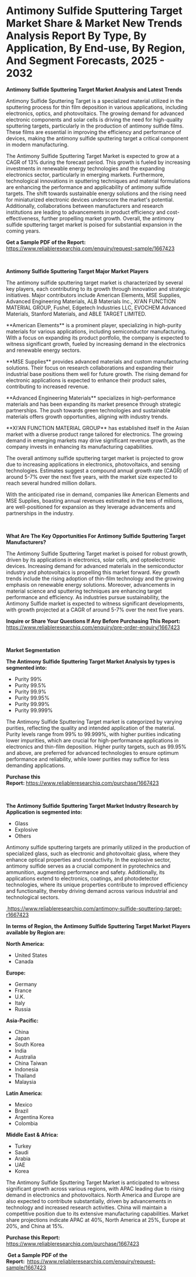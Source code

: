 <p><h1>Antimony Sulfide Sputtering Target Market Share & Market New Trends Analysis Report By Type, By Application, By End-use, By Region, And Segment Forecasts, 2025 - 2032</h1></p><p><strong>Antimony Sulfide Sputtering Target Market Analysis and Latest Trends</strong></p>
<p><p>Antimony Sulfide Sputtering Target is a specialized material utilized in the sputtering process for thin film deposition in various applications, including electronics, optics, and photovoltaics. The growing demand for advanced electronic components and solar cells is driving the need for high-quality sputtering targets, particularly in the production of antimony sulfide films. These films are essential in improving the efficiency and performance of devices, making the antimony sulfide sputtering target a critical component in modern manufacturing.</p><p>The Antimony Sulfide Sputtering Target Market is expected to grow at a CAGR of 13% during the forecast period. This growth is fueled by increasing investments in renewable energy technologies and the expanding electronics sector, particularly in emerging markets. Furthermore, technological innovations in sputtering techniques and material formulations are enhancing the performance and applicability of antimony sulfide targets. The shift towards sustainable energy solutions and the rising need for miniaturized electronic devices underscore the market's potential. Additionally, collaborations between manufacturers and research institutions are leading to advancements in product efficiency and cost-effectiveness, further propelling market growth. Overall, the antimony sulfide sputtering target market is poised for substantial expansion in the coming years.</p></p>
<p><strong>Get a Sample PDF of the Report:&nbsp;</strong> <a href="https://www.reliableresearchiq.com/enquiry/request-sample/1667423?utm_campaign=3583&utm_medium=2&utm_source=Github&utm_content=ia&utm_term=18042025&utm_id=antimony-sulfide-sputtering-target">https://www.reliableresearchiq.com/enquiry/request-sample/1667423</a></p>
<p>&nbsp;</p>
<p><strong>Antimony Sulfide Sputtering Target Major Market Players</strong></p>
<p><p>The antimony sulfide sputtering target market is characterized by several key players, each contributing to its growth through innovation and strategic initiatives. Major contributors include American Elements, MSE Supplies, Advanced Engineering Materials, ALB Materials Inc., XI'AN FUNCTION MATERIAL GROUP, Fushel, Edgetech Industries LLC, EVOCHEM Advanced Materials, Stanford Materials, and ABLE TARGET LIMITED.</p><p>**American Elements** is a prominent player, specializing in high-purity materials for various applications, including semiconductor manufacturing. With a focus on expanding its product portfolio, the company is expected to witness significant growth, fueled by increasing demand in the electronics and renewable energy sectors.</p><p>**MSE Supplies** provides advanced materials and custom manufacturing solutions. Their focus on research collaborations and expanding their industrial base positions them well for future growth. The rising demand for electronic applications is expected to enhance their product sales, contributing to increased revenue.</p><p>**Advanced Engineering Materials** specializes in high-performance materials and has been expanding its market presence through strategic partnerships. The push towards green technologies and sustainable materials offers growth opportunities, aligning with industry trends.</p><p>**XI'AN FUNCTION MATERIAL GROUP** has established itself in the Asian market with a diverse product range tailored for electronics. The growing demand in emerging markets may drive significant revenue growth, as the company invests in enhancing its manufacturing capabilities.</p><p>The overall antimony sulfide sputtering target market is projected to grow due to increasing applications in electronics, photovoltaics, and sensing technologies. Estimates suggest a compound annual growth rate (CAGR) of around 5-7% over the next five years, with the market size expected to reach several hundred million dollars.</p><p>With the anticipated rise in demand, companies like American Elements and MSE Supplies, boasting annual revenues estimated in the tens of millions, are well-positioned for expansion as they leverage advancements and partnerships in the industry.</p></p>
<p>&nbsp;</p>
<p><strong>What Are The Key Opportunities For Antimony Sulfide Sputtering Target Manufacturers?</strong></p>
<p><p>The Antimony Sulfide Sputtering Target market is poised for robust growth, driven by its applications in electronics, solar cells, and optoelectronic devices. Increasing demand for advanced materials in the semiconductor industry and photovoltaics is propelling this market forward. Key growth trends include the rising adoption of thin-film technology and the growing emphasis on renewable energy solutions. Moreover, advancements in material science and sputtering techniques are enhancing target performance and efficiency. As industries pursue sustainability, the Antimony Sulfide market is expected to witness significant developments, with growth projected at a CAGR of around 5-7% over the next five years.</p></p>
<p><strong>Inquire or Share Your Questions If Any Before Purchasing This Report:</strong> <a href="https://www.reliableresearchiq.com/enquiry/pre-order-enquiry/1667423?utm_campaign=3583&utm_medium=2&utm_source=Github&utm_content=ia&utm_term=18042025&utm_id=antimony-sulfide-sputtering-target">https://www.reliableresearchiq.com/enquiry/pre-order-enquiry/1667423</a></p>
<p>&nbsp;</p>
<p><strong>Market Segmentation</strong></p>
<p><strong>The Antimony Sulfide Sputtering Target Market Analysis by types is segmented into:</strong></p>
<p><ul><li>Purity 99%</li><li>Purity 99.5%</li><li>Purity 99.9%</li><li>Purity 99.95%</li><li>Purity 99.99%</li><li>Purity 99.999%</li></ul></p>
<p><p>The Antimony Sulfide Sputtering Target market is categorized by varying purities, reflecting the quality and intended application of the material. Purity levels range from 99% to 99.999%, with higher purities indicating lower impurities, which are crucial for high-performance applications in electronics and thin-film deposition. Higher purity targets, such as 99.95% and above, are preferred for advanced technologies to ensure optimum performance and reliability, while lower purities may suffice for less demanding applications.</p></p>
<p><strong>Purchase this Report:&nbsp;</strong><a href="https://www.reliableresearchiq.com/purchase/1667423?utm_campaign=3583&utm_medium=2&utm_source=Github&utm_content=ia&utm_term=18042025&utm_id=antimony-sulfide-sputtering-target">https://www.reliableresearchiq.com/purchase/1667423</a></p>
<p>&nbsp;</p>
<p><strong>The Antimony Sulfide Sputtering Target Market Industry Research by Application is segmented into:</strong></p>
<p><ul><li>Glass</li><li>Explosive</li><li>Others</li></ul></p>
<p><p>Antimony sulfide sputtering targets are primarily utilized in the production of specialized glass, such as electronic and photovoltaic glass, where they enhance optical properties and conductivity. In the explosive sector, antimony sulfide serves as a crucial component in pyrotechnics and ammunition, augmenting performance and safety. Additionally, its applications extend to electronics, coatings, and photodetector technologies, where its unique properties contribute to improved efficiency and functionality, thereby driving demand across various industrial and technological sectors.</p></p>
<p><a href="https://www.reliableresearchiq.com/antimony-sulfide-sputtering-target-r1667423?utm_campaign=3583&utm_medium=2&utm_source=Github&utm_content=ia&utm_term=18042025&utm_id=antimony-sulfide-sputtering-target">&nbsp;https://www.reliableresearchiq.com/antimony-sulfide-sputtering-target-r1667423</a></p>
<p><strong>In terms of Region, the Antimony Sulfide Sputtering Target Market Players available by Region are:</strong></p>
<p>
    <p> <strong> North America: </strong>
        <ul>
            <li>United States</li>
            <li>Canada</li>
        </ul>
        </p> 
    <p> <strong> Europe: </strong>
        <ul>
            <li>Germany</li>
            <li>France</li>
            <li>U.K.</li>
            <li>Italy</li>
            <li>Russia</li>
        </ul>
        </p> 
    <p> <strong> Asia-Pacific: </strong>
        <ul>
            <li>China</li>
            <li>Japan</li>
            <li>South Korea</li>
            <li>India</li>
            <li>Australia</li>
            <li>China Taiwan</li>
            <li>Indonesia</li>
            <li>Thailand</li>
            <li>Malaysia</li>
        </ul>
        </p> 
    <p> <strong> Latin America: </strong>
        <ul>
            <li>Mexico</li>
            <li>Brazil</li>
            <li>Argentina Korea</li>
            <li>Colombia</li>
        </ul>
        </p> 
    <p> <strong> Middle East & Africa: </strong>
        <ul>
            <li>Turkey</li>
            <li>Saudi</li>
            <li>Arabia</li>
            <li>UAE</li>
            <li>Korea</li>
        </ul>
    </p>
    </p>
<p><p>The Antimony Sulfide Sputtering Target Market is anticipated to witness significant growth across various regions, with APAC leading due to rising demand in electronics and photovoltaics. North America and Europe are also expected to contribute substantially, driven by advancements in technology and increased research activities. China will maintain a competitive position due to its extensive manufacturing capabilities. Market share projections indicate APAC at 40%, North America at 25%, Europe at 20%, and China at 15%.</p></p>
<p><strong>Purchase this Report: </strong><a href="https://www.reliableresearchiq.com/purchase/1667423?utm_campaign=3583&utm_medium=2&utm_source=Github&utm_content=ia&utm_term=18042025&utm_id=antimony-sulfide-sputtering-target">https://www.reliableresearchiq.com/purchase/1667423</a></p>
<p>&nbsp;<strong>Get a Sample PDF of the Report:&nbsp;&nbsp;</strong><a href="https://www.reliableresearchiq.com/enquiry/request-sample/1667423?utm_campaign=3583&utm_medium=2&utm_source=Github&utm_content=ia&utm_term=18042025&utm_id=antimony-sulfide-sputtering-target">https://www.reliableresearchiq.com/enquiry/request-sample/1667423</a></p>
<p><strong></strong></p>
<p><p></p><p></p><p></p></p>